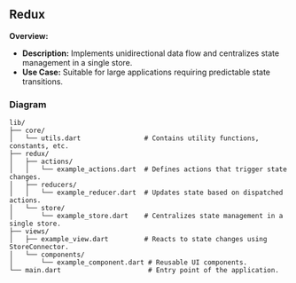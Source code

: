 ## Redux

**Overview:**

- **Description:** Implements unidirectional data flow and centralizes state management in a single store.
- **Use Case:** Suitable for large applications requiring predictable state transitions.

### Diagram

```
lib/
├── core/
│   └── utils.dart                # Contains utility functions, constants, etc.
├── redux/
│   ├── actions/
│   │   └── example_actions.dart  # Defines actions that trigger state changes.
│   ├── reducers/
│   │   └── example_reducer.dart  # Updates state based on dispatched actions.
│   └── store/
│       └── example_store.dart    # Centralizes state management in a single store.
├── views/
│   ├── example_view.dart         # Reacts to state changes using StoreConnector.
│   └── components/
│       └── example_component.dart # Reusable UI components.
└── main.dart                      # Entry point of the application.


```
